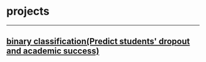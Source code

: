 # projects
---
## [binary classification(Predict students' dropout and academic success)](project.ipynb)

